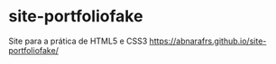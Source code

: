 # site-portfoliofake
 Site para a prática de HTML5 e CSS3
https://abnarafrs.github.io/site-portfoliofake/
